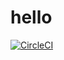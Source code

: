 # hello
[![CircleCI](https://dl.circleci.com/status-badge/img/gh/kelrob/hello/tree/main.svg?style=svg)](https://dl.circleci.com/status-badge/redirect/gh/kelrob/hello/tree/main)
